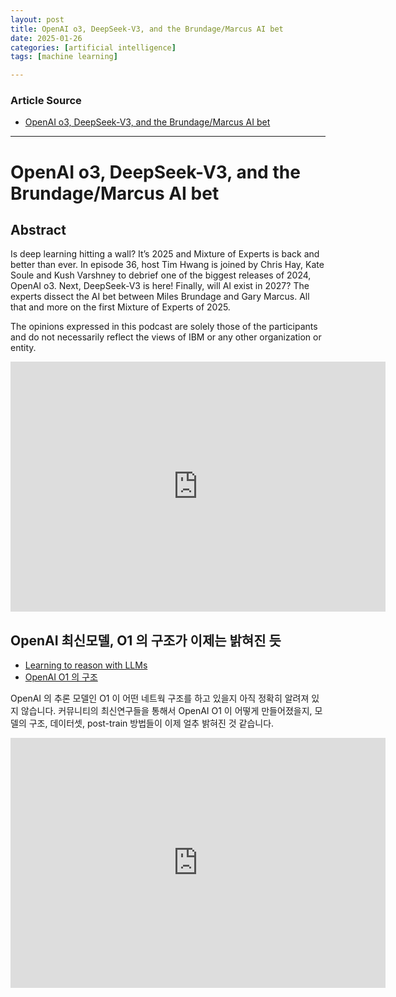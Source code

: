 ```yaml
---
layout: post
title: OpenAI o3, DeepSeek-V3, and the Brundage/Marcus AI bet
date: 2025-01-26
categories: [artificial intelligence]
tags: [machine learning]

---
```


### Article Source


* [OpenAI o3, DeepSeek-V3, and the Brundage/Marcus AI bet](https://www.youtube.com/watch?v=QzERUfTbKQw)

---

# OpenAI o3, DeepSeek-V3, and the Brundage/Marcus AI bet


## Abstract


Is deep learning hitting a wall? It’s 2025 and Mixture of Experts is back and better than ever. In episode 36, host Tim Hwang is joined by Chris Hay, Kate Soule and Kush Varshney to debrief one of the biggest releases of 2024, OpenAI o3. Next, DeepSeek-V3 is here! Finally, will AI exist in 2027? The experts dissect the AI bet between Miles Brundage and Gary Marcus. All that and more on the first Mixture of Experts of 2025.

The opinions expressed in this podcast are solely those of the participants and do not necessarily reflect the views of IBM or any other organization or entity.


<iframe width="600" height="400" src="https://www.youtube.com/embed/QzERUfTbKQw?si=vlWMCIMq7-OJ0tAS" title="YouTube video player" frameborder="0" allow="accelerometer; autoplay; clipboard-write; encrypted-media; gyroscope; picture-in-picture; web-share" referrerpolicy="strict-origin-when-cross-origin" allowfullscreen></iframe>

## OpenAI 최신모델, O1 의 구조가 이제는 밝혀진 듯

* [Learning to reason with LLMs
](https://openai.com/index/learning-to-reason-with-llms/)
* [OpenAI O1 의 구조](https://ameli.notion.site/OpenAI-O1-17e2eb5de6448046b7b6d4f4b8d73ced)



OpenAI 의 추론 모델인 O1 이 어떤 네트웍 구조를 하고 있을지 아직 정확히 알려져 있지 않습니다. 커뮤니티의 최신연구들을 통해서 OpenAI O1 이 어떻게 만들어졌을지,  모델의 구조, 데이터셋, post-train 방법들이 이제 얼추 밝혀진 것 같습니다. 

<iframe width="600" height="400" src="https://www.youtube.com/embed/bTpIvRfVREg?si=U94Jv7cPAjNCYwbV" title="YouTube video player" frameborder="0" allow="accelerometer; autoplay; clipboard-write; encrypted-media; gyroscope; picture-in-picture; web-share" referrerpolicy="strict-origin-when-cross-origin" allowfullscreen></iframe>


